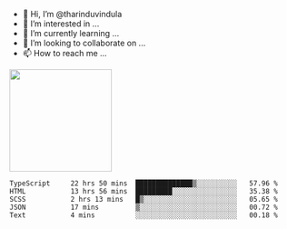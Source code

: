 - 👋 Hi, I’m @tharinduvindula
- 👀 I’m interested in ...
- 🌱 I’m currently learning ...
- 💞️ I’m looking to collaborate on ...
- 📫 How to reach me ...

<!---
tharinduvindula/tharinduvindula is a ✨ special ✨ repository because its `README.md` (this file) appears on your GitHub profile.
You can click the Preview link to take a look at your changes.
--->

<img height="180em" src="https://github-readme-stats.vercel.app/api?username=tharinduvindula&show_icons=true&hide_border=false&&count_private=true&include_all_commits=true" />


<!--START_SECTION:waka-->

```text
TypeScript     22 hrs 50 mins  ██████████████▒░░░░░░░░░░   57.96 %
HTML           13 hrs 56 mins  █████████░░░░░░░░░░░░░░░░   35.38 %
SCSS           2 hrs 13 mins   █▒░░░░░░░░░░░░░░░░░░░░░░░   05.65 %
JSON           17 mins         ▒░░░░░░░░░░░░░░░░░░░░░░░░   00.72 %
Text           4 mins          ░░░░░░░░░░░░░░░░░░░░░░░░░   00.18 %
```

<!--END_SECTION:waka-->

